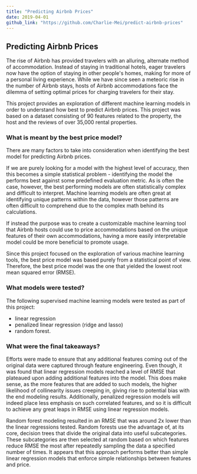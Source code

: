 ```yaml
---
title: "Predicting Airbnb Prices"
date: 2019-04-01
github_link: "https://github.com/Charlie-Mei/predict-airbnb-prices"
---
```


## Predicting Airbnb Prices

The rise of Airbnb has provided travelers with an alluring, alternate method of accommodation. Instead of staying in traditional hotels, eager travelers now have the option of staying in other people's homes, making for more of a personal living experience. While we have since seen a meteoric rise in the number of Airbnb stays, hosts of Airbnb accommodations face the dilemma of setting optimal prices for charging travelers for their stay.

This project provides an exploration of different machine learning models in order to understand how best to predict Airbnb prices. This project was based on a dataset consisting of 90 features related to the property, the host and the reviews of over 35,000 rental properties.

### What is meant by the best price model?

There are many factors to take into consideration when identifying the best model for predicting Airbnb prices. 

If we are purely looking for a model with the highest level of accuracy, then this becomes a simple statistical problem - identifying the model the performs best against some predefined evaluation metric. As is often the case, however, the best performing models are often statistically complex and difficult to interpret. Machine learning models are often great at identifying unique patterns within the data, however those patterns are often difficult to comprehend due to the complex math behind its calculations.

If instead the purpose was to create a customizable machine learning tool that Airbnb hosts could use to price accommodations based on the unique features of their own accommodations, having a more easily interpretable model could be more beneficial to promote usage.

Since this project focused on the exploration of various machine learning tools, the best price model was based purely from a statistical point of view. Therefore, the best price model was the one that yielded the lowest root mean squared error (RMSE).


### What models were tested?

The following supervised machine learning models were tested as part of this project:

- linear regression
- penalized linear regression (ridge and lasso)
- random forest.

### What were the final takeaways?

Efforts were made to ensure that any additional features coming out of the original data were captured through feature engineering. Even though, it was found that linear regression models reached a level of RMSE that plateaued upon adding additional features into the model. This does make sense, as the more features that are added to such models, the higher likelihood of collinearity issues creeping in, giving rise to potential bias with the end modeling results. Additionally, penalized regression models will indeed place less emphasis on such correlated features, and so it is difficult to achieve any great leaps in RMSE using linear regression models.

Random forest modeling resulted in an RMSE that was around 2x lower than the linear regressions tested. Random forests use the advantage of, at its core, decision trees that divide the original data into useful subcategories. These subcategories are then selected at random based on which features reduce RMSE the most after repeatedly sampling the data a specified number of times. It appears that this approach performs better than simple linear regression models that enforce simple relationships between features and price.
